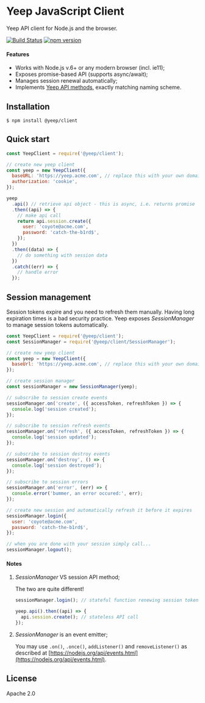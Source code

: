 # Yeep JavaScript Client

Yeep API client for Node.js and the browser.

[![Build Status](https://travis-ci.com/yeepio/js-client.svg?branch=master)](https://travis-ci.com/yeepio/js-client)
[![npm version](https://img.shields.io/npm/v/@yeep/client.svg?style=flat-square)](https://www.npmjs.com/package/@yeep/client)

#### Features

- Works with Node.js v.6+ or any modern browser (incl. ie11);
- Exposes promise-based API (supports async/await);
- Manages session renewal automatically;
- Implements [Yeep API methods](https://github.com/yeepio/yeep/blob/master/docs/index.md), exactly matching naming scheme.

## Installation

```
$ npm install @yeep/client
```

## Quick start

```javascript
const YeepClient = require('@yeep/client');

// create new yeep client
const yeep = new YeepClient({
  baseURL: 'https://yeep.acme.com', // replace this with your own domain
  authorization: 'cookie',
});

yeep
  .api() // retrieve api object - this is async, i.e. returns promise
  .then((api) => {
    // make api call
    return api.session.create({
      user: 'coyote@acme.com',
      password: 'catch-the-b1rd$',
    });
  })
  .then((data) => {
    // do something with session data
  })
  .catch((err) => {
    // handle error
  });
```

## Session management

Session tokens expire and you need to refresh them manually. Having long expiration times is a bad security practice. Yeep exposes _SessionManager_ to manage session tokens automatically.

```javascript
const YeepClient = require('@yeep/client');
const SessionManager = require('@yeep/client/SessionManager');

// create new yeep client
const yeep = new YeepClient({
  baseUrl: 'https://yeep.acme.com', // replace this with your own domain
});

// create session manager
const sessionManager = new SessionManager(yeep);

// subscribe to session create events
sessionManager.on('create', ({ accessToken, refreshToken }) => {
  console.log('session created');
});

// subscribe to session refresh events
sessionManager.on('refresh', ({ accessToken, refreshToken }) => {
  console.log('session updated');
});

// subscribe to session destroy events
sessionManager.on('destroy', () => {
  console.log('session destroyed');
});

// subscribe to session errors
sessionManager.on('error', (err) => {
  console.error('bummer, an error occured:', err);
});

// create new session and automatically refresh it before it expires
sessionManager.login({
  user: 'coyote@acme.com',
  password: 'catch-the-b1rd$',
});

// when you are done with your session simply call...
sessionManager.logout();
```

#### Notes

1. _SessionManager_ VS session API method;

   The two are quite different!

   ```javascript
   sessionManager.login(); // stateful function renewing session tokens automatically before they expire
   ```

   ```javascript
   yeep.api().then((api) => {
     api.session.create(); // stateless API call
   });
   ```

2. _SessionManager_ is an event emitter;

   You may use `.on()`, `.once()`, `addListener()` and `removeListener()` as described at [https://nodejs.org/api/events.html](https://nodejs.org/api/events.html).

## License

Apache 2.0
